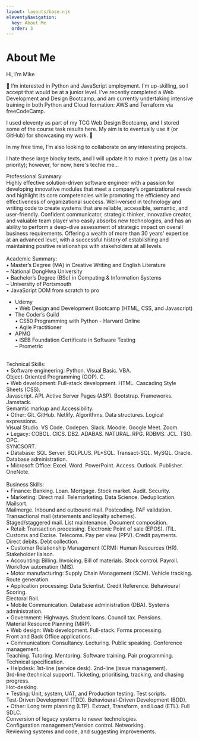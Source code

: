 ```yaml
---
layout: layouts/base.njk
eleventyNavigation:
  key: About Me
  order: 3
---
```

# About Me
Hi, I’m Mike

👀 I’m interested in Python and JavaScript employment. I'm up-skilling, so I accept that would be at a junior level. I've recently completed a Web Development and Design Bootcamp, and am currently undertaking intensive training in both Python and Cloud formation: AWS and Terraform via freeCodeCamp.

I used eleventy as part of my TCG Web Design Bootcamp, and I stored some of the course task results here. My aim is to eventually use it (or GitHub) for showcasing my work. 💞️ 

In my free time, I’m also looking to collaborate on any interesting projects.

I hate these large blocky texts, and I will update it to make it pretty (as a low priority); however, for now, here's techie me...

Professional Summary:<br/>
Highly effective solution-driven software engineer with a passion for developing innovative modules that meet a company’s organizational needs and highlight its core competencies while promoting the efficiency and effectiveness of organizational success. Well-versed in technology and writing code to create systems that are reliable, accessible, semantic, and user-friendly. Confident communicator, strategic thinker, innovative creator, and valuable team player who easily absorbs new technologies, and has an ability to perform a deep-dive assessment of strategic impact on overall business requirements. Offering a wealth of more than 30 years' expertise at an advanced level, with a successful history of establishing and maintaining positive relationships with stakeholders at all levels.<br/>
<br/>
Academic Summary:<br/>
• Master’s Degree (MA) in Creative Writing and English Literature<br/>
– National DongHwa University<br/>
• Bachelor’s Degree (BSc) in Computing & Information Systems<br/>
– University of Portsmouth<br/> 
• JavaScript DOM from scratch to pro<br/>
- Udemy<br/>
• Web Design and Development Bootcamp (HTML, CSS, and Javascript)<br/>
- The Coder’s Guild<br/> 
• CS50 Programming with Python - Harvard Online<br/>
• Agile Practitioner<br/>
- APMG<br/> 
• ISEB Foundation Certificate in Software Testing<br/>
– Prometric<br/>
<br/>
Technical Skills:<br/>
• Software engineering: Python. Visual Basic. VBA.<br/>
  Object-Oriented Programming (OOP). C.<br/>
• Web development: Full-stack development. HTML. Cascading Style Sheets (CSS).<br/>
  Javascript. API. Active Server Pages (ASP). Bootstrap. Frameworks. Jamstack.<br/>
  Semantic markup and Accessibility.<br/>
• Other: Git. GitHub. Netlify. Algorithms. Data structures. Logical expressions.<br/>
  Visual Studio. VS Code. Codepen. Slack. Moodle. Google Meet. Zoom.<br/> 
• Legacy: COBOL. CICS. DB2. ADABAS. NATURAL. RPG. RDBMS. JCL. TSO. OPC.<br/>
  SYNCSORT.<br/> 
• Database: SQL Server. SQLPLUS. PL*SQL. Transact-SQL. MySQL. Oracle.<br/>
  Database administration.<br/> 
• Microsoft Office: Excel. Word. PowerPoint. Access. Outlook. Publisher. OneNote.<br/>
<br/>
Business Skills:<br/>
• Finance: Banking. Loan. Mortgage. Stock market. Audit. Security.<br/>
• Marketing: Direct mail. Telemarketing. Data Science. Deduplication. Mailsort.<br/>
  Mailmerge. Inbound and outbound mail. Postcoding. PAF validation.<br/>
  Transactional mail (statements and loyalty schemes).<br/>
  Staged/staggered mail. List maintenance. Document composition.<br/>
• Retail: Transaction processing. Electronic Point of sale (EPOS). ITIL.<br/>
  Customs and Excise. Telecoms. Pay per view (PPV). Credit payments.<br/>
  Direct debits. Debt collection.<br/> 
• Customer Relationship Management (CRM): Human Resources (HR).<br/> 
  Stakeholder liaison.<br/> 
• Accounting: Billing. Invoicing. Bill of materials. Stock control. Payroll.<br/>
  Workflow automation (MIS).<br/> 
• Motor manufacturing: Supply Chain Management (SCM). Vehicle tracking.<br/>
  Route generation.<br/> 
• Application processing: Data Scientist. Credit Reference. Behavioural Scoring.<br/>
  Electoral Roll.<br/> 
• Mobile Communication. Database administration (DBA). Systems administration.<br/> 
• Government: Highways. Student loans. Council tax. Pensions.<br/>
  Material Resource Planning (MRP).<br/> 
• Web design: Web development. Full-stack. Forms processing.<br/>
  Front and Back Office applications.<br/> 
• Communication: Consultancy. Lecturing. Public speaking. Conference management.<br/>
  Teaching. Tutoring. Mentoring. Software training. Pair programming.<br/>
  Technical specification.<br/> 
• Helpdesk: 1st-line (service desk). 2nd-line (issue management).<br/>
  3rd-line (technical support). Ticketing, prioritising, tracking, and chasing progress.<br/> Hot-desking.<br/> 
• Testing: Unit, system, UAT, and Production testing. Test scripts.<br/>
  Test-Driven Development (TDD). Behavioural-Driven Development (BDD).<br/>
• Other: Long term planning (LTP). Extract, Transform, and Load (ETL). Full SDLC.<br/>
  Conversion of legacy systems to newer technologies.<br/>
  Configuration management/Version control. Networking.<br/>
  Reviewing systems and code, and suggesting improvements.
